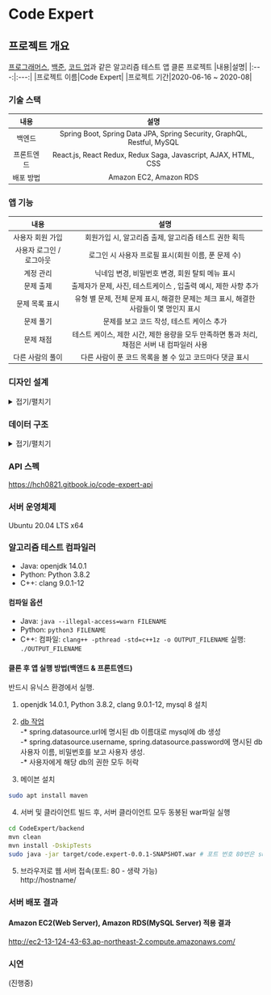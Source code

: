 ﻿# Code Expert

## 프로젝트 개요
[프로그래머스](https://programmers.co.kr/), [백준](https://www.acmicpc.net/), [코드 업](https://codeup.kr/)과 같은 알고리즘 테스트 앱 클론 프로젝트 
|내용|설명|
|:---:|:---:|
|프로젝트 이름|Code Expert|
|프로젝트 기간|2020-06-16 ~ 2020-08|

### 기술 스택
|내용|설명|
|:---:|:---:|
| 백엔드 |Spring Boot, Spring Data JPA, Spring Security, GraphQL, Restful, MySQL|
| 프론트엔드 |React.js, React Redux, Redux Saga, Javascript, AJAX, HTML, CSS|
| 배포 방법 | Amazon EC2, Amazon RDS |
### 앱 기능
|내용|설명|
|:---:|:---:|
| 사용자 회원 가입 | 회원가입 시, 알고리즘 출제, 알고리즘 테스트 권한 획득 |
| 사용자 로그인 / 로그아웃 | 로그인 시 사용자 프로필 표시(회원 이름, 푼 문제 수) |
| 계정 관리 | 닉네임 변경, 비밀번호 변경, 회원 탈퇴 메뉴 표시|
| 문제 출제 | 출제자가 문제, 사진, 테스트케이스 , 입출력 예시, 제한 사항 추가 |
| 문제 목록 표시 | 유형 별 문제, 전체 문제 표시, 해결한 문제는 체크 표시, 해결한 사람들이 몇 명인지 표시 |
| 문제 풀기 | 문제를 보고 코드 작성, 테스트 케이스 추가 |
| 문제 채점 | 테스트 케이스, 제한 시간, 제한 용량을 모두 만족하면 통과 처리, 채점은 서버 내 컴파일러 사용 |
| 다른 사람의 풀이 | 다른 사람이 푼 코드 목록을 볼 수 있고 코드마다 댓글 표시 |

### 디자인 설계
<details markdown="1">
<summary>접기/펼치기</summary>

<!--summary 아래 빈칸 공백 두고 내용을 적는공간-->
설계 툴: [Oven](https://ovenapp.io/)<br><br>

#### 아이콘 (favicon)
<img src="./images/icon/icon.png" width="128px">

#### 상단 바
<p align="center">
    <img src="./images/design/1.top_bar.png">
</p>

#### 하단 바
<p align="center">
    <img src="./images/design/10.bottom_bar.png">
</p>


#### 문제 출제 화면
<p align="center">
    <img src="./images/design/2.make_problem.png">
</p>


#### 문제 목록 화면
<p align="center">
    <img src="./images/design/3.problem_list.png">
</p>

#### 알고리즘 테스트 화면
<p align="center">
    <img src="./images/design/4.test.png">
</p>

#### 다른 사람의 풀이 화면
<p align="center">
    <img src="./images/design/6.other_user_answers.png">
</p>

#### 회원 가입 화면
<p align="center">
    <img src="./images/design/7.signup.png">
</p>

#### 로그인 화면
<p align="center">
    <img src="./images/design/8.login.png">
</p>


#### 계정 관리 화면
<p align="center">
    <img src="./images/design/9.account_management.png">
</p>
</details>

### 데이터 구조
<details markdown="1">
<summary>접기/펼치기</summary>

<!--summary 아래 빈칸 공백 두고 내용을 적는공간-->
#### EER 다이어그램
<img src="./images/db/code_expert_eerd.png" title="Code Expert EERD" width="100%"/>

##### 엔티티 별 설명

###### user
사용자 정보 엔티티<br/>
|속성 이름|속성 설명|
|:---:|:---:|
| id(pk) | 사용자 아이디 |
| email | 사용자 이메일 |
| password | 사용자 비밀번호 |
| nickname | 사용자 닉네임 |
| role | 사용자 역할(ADMIN, USER) |
| created_date | 생성 날짜 |
| modified_date | 수정 날짜 |

###### problem
알고리즘 문제 정보 엔티티<br/>
|속성 이름|속성 설명|
|:---:|:---:|
| id(pk) | 문제 아이디 |
| title | 문제 제목 |
| content | 문제 내용 |
| limit_explain | 제한 사항 설명 |
| time_limit | 시간 제한(ms) |
| created_date | 생성 날짜 |
| modified_date | 수정 날짜 |
| problem_level_id(fk) | 문제 난이도 아이디(problem_level) |
| problem_type_id(fk) | 문제 유형 아이디(problem_type)|
| creator_id(fk) | 출제자 아이디(user) |

###### problem_level
알고리즘 문제 난이도 엔티티<br/>
|속성 이름|속성 설명|
|:---:|:---:|
| id(pk) | 문제 난이도 아이디 |
| name | 난이도명(1~4) |

###### problem_type
알고리즘 문제 유형 엔티티<br/>
|속성 이름|속성 설명|
|:---:|:---:|
| id(pk) | 문제 유형 아이디 |
| name | 문제 유형 |

###### problem_paramter
파라미터 명, 자료형 엔티티<br/>
문제를 채점할 때(정답 목록)와 문제 예시(입출력 예시)에 사용된다.<br/>
table_type 속성으로 둘을 구분한다.<br/>
|속성 이름|속성 설명|
|:---:|:---:|
| id(pk) | 파라미터 아이디 |
| name | 파라미터 명(변수명) |
| table_type | 채점할 때 사용되면 'a', 문제 설명에 사용되면 'e' |
| data_type_id(fk) | 자료형 아이디(datatype) |
| problem_id(fk) | 문제 아이디(problem_id) |

###### problem_return
반환될 변수의 자료형 엔티티<br/>
문제를 채점할 때(정답 목록)와 문제 예시(입출력 예시)에 사용된다.<br/>
table_type 속성으로 둘을 구분한다.<br/>
|속성 이름|속성 설명|
|:---:|:---:|
| id(pk) | 리턴 아이디 |
| table_type | 채점할 때 사용되면 'a', 문제 설명에 사용되면 'e' |
| data_type_id(fk) | 자료형 아이디 |
| problem_id(fk) | 문제 아이디(problem) |

###### problem_testase
테스트케이스(반환 값 정보) 엔티티
문제를 채점할 때(정답 목록)와 문제 예시(입출력 예시)에 사용된다.<br/>
table_type 속성으로 둘을 구분한다.<br/>
|속성 이름|속성 설명|
|:---:|:---:|
| id(pk) | 테스트케이스 아이디 |
| return value| 반환 값 |
| table_type | 채점할 때 사용되면 'a', 문제 설명에 사용되면 'e' |
| problem_id(fk) | 문제 아이디(problem) |

###### problem_parameter_value
파라미터 값 엔티티
문제를 채점할 때(정답 목록)와 문제 예시(입출력 예시)에 사용된다.<br/>
부모 엔티티인 problem_testcase의 table_type 속성으로 둘을 구분한다.
|속성 이름|속성 설명|
|:---:|:---:|
| id(pk) | 파라미터 값 아이디 |
| value | 파라미터 값 |
| problem_testcase_id(fk) | 테스트케이스 아이디(problem_testcase) |

###### code
사용자가 알고리즘 문제를 풀고 제출한 코드 엔티티<br/>
푼 결과가 맞았든 틀렸든 여기에 저장한다<br/>
사용자가 코드를 작성하다가 브라우저를 종료해도 여기서 불러올 수 있다.<br/>
|속성 이름|속성 설명|
|:---:|:---:|
| id(pk) | 코드 아이디 |
| content | 코드 내용 |
| is_init_code | 초기 코드 여부 |
| created_date | 생성 날짜 |
| modified_date | 수정 날짜 |
| creator_id | 코드 작성자 아이디 |
| language_id(fk) | 작성한 언어 아이디(language|
| problem_id(fk) | 문제 아이디(problem) |

###### language
코드 작성 시 사용한 언어(C++, Java, Python3) 엔티티<br/>
|속성 이름|속성 설명|
|:---:|:---:|
| id(pk) | 언어 아이디 |
| name | 언어 이름 |

###### data_type
파라미터, 반환되는 값의 자료형(int, double...) 엔티티<br/>
|속성 이름|속성 설명|
|:---:|:---:|
| id(pk) | 자료형 아이디 |
| name | 자료형 이름 |

###### solution
해결한 문제의 코드 정보 엔티티
코드 작성후 채점을 했을 때 테스트케이스를 모두 통과하면 여기에 저장한다.<br/>
다른 사람의 풀이 화면에서 사용한다.<br/>
|속성 이름|속성 설명|
|:---:|:---:|
| id(pk) | 솔루션 아이디 |
| created_date | 생성 날짜 |
| modified_date | 수정 날짜 |
| problem_id(fk) | 문제 아이디(problem) |
| creator_id(fk) | 푼 사람 아이디(user) |
| code_id(fk) | 코드 아이디(code) |

###### solution_comment
솔루션에 달린 댓글 엔티티
|속성 이름|속성 설명|
|:---:|:---:|
| id(pk) | 댓글 아이디 |
| content | 댓글 내용 |
| created_date | 생성 날짜 |
| modified_date | 수정 날짜 |
| solution_id(fk) | 솔루션 아이디(solution) |
| writer_id(fk) | 댓글 작성자 아이디(user) |

###### solution_like_user_info
솔루션에 좋아요 버튼을 누른 사용자 정보 엔티티
|속성 이름|속성 설명|
|:---:|:---:|
| id(pk) | 아이디 |
| like_solution_id(fk) | 좋아요 버튼이 눌린 솔루션 아이디(solution)|
| like_user_id(fk) | 좋아요 버튼을 누른 사용자 아이디(user) |

</details>

### API 스펙
https://hch0821.gitbook.io/code-expert-api

### 서버 운영체제
Ubuntu 20.04 LTS x64

### 알고리즘 테스트 컴파일러
* Java: openjdk 14.0.1
* Python: Python 3.8.2
* C++: clang 9.0.1-12

#### 컴파일 옵션
* Java: ```java --illegal-access=warn FILENAME```
* Python: ```python3 FILENAME```
* C++: 
  컴파일: ```clang++ -pthread -std=c++1z -o OUTPUT_FILENAME```
  실행: ```./OUTPUT_FILENAME```

#### 클론 후 앱 실행 방법(백앤드 & 프론트엔드)
반드시 유닉스 환경에서 실행.

1. openjdk 14.0.1, Python 3.8.2, clang 9.0.1-12, mysql 8 설치

2. [db 작업](https://cjh5414.github.io/mysql-create-user/)<br/>
-* spring.datasource.url에 명시된 db 이름대로 mysql에 db 생성<br/>
-* spring.datasource.username, spring.datasource.password에 명시된 db 사용자 이름, 비밀번호를 보고 사용자 생성.<br/>
-* 사용자에게 해당 db의 권한 모두 허락

3. 메이븐 설치
```bash
sudo apt install maven
```

4. 서버 및 클라이언트 빌드 후, 서버 클라이언트 모두 동봉된 war파일 실행
```bash
cd CodeExpert/backend
mvn clean
mvn install -DskipTests
sudo java -jar target/code.expert-0.0.1-SNAPSHOT.war # 포트 번호 80번은 sudo 권한 필요
```

5. 브라우저로 웹 서버 접속(포트: 80 - 생략 가능)<br/>
http://hostname/

### 서버 배포 결과

#### Amazon EC2(Web Server), Amazon RDS(MySQL Server) 적용 결과
http://ec2-13-124-43-63.ap-northeast-2.compute.amazonaws.com/

### 시연
(진행중)

